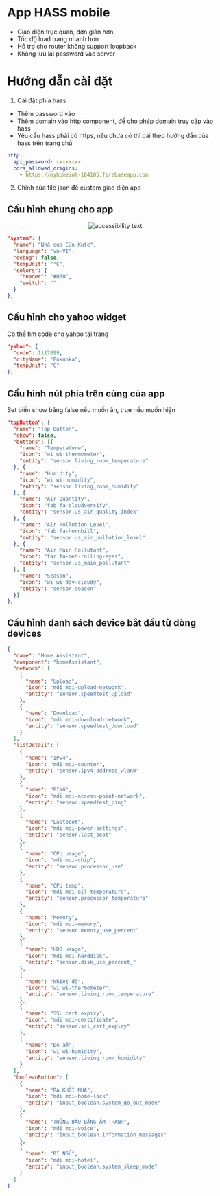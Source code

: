 # App HASS mobile

- Giao diện trực quan, đơn giản hơn.
- Tốc độ load trang nhanh hơn
- Hỗ trợ cho router không support loopback
- Không lưu lại password vào server

# Hướng dẫn cài đặt

1. Cài đặt phía hass

- Thêm password vào
- Thêm domain vào http component, để cho phép domain truy cập vào hass
- Yêu cầu hass phải có https, nếu chưa có thì cài theo hướng dẫn của hass trên trang chủ

```yaml
http:
  api_password: xxxxxxxx
  cors_allowed_origins:
    - https://myhomeiot-184105.firebaseapp.com
```

2. Chỉnh sửa file json để custom giao diện app

## Cấu hình chung cho app

<p align="center">
  <img src="https://cdn.realtor.ca/listing/TS636668615669600000/reb93/highres/9/1117099_2.jpg"  alt="accessibility text">
</p>

```json
"system": {
  "name": "Nhà của Cún Kute",
  "language": "vn-VI",
  "debug": false,
  "tempUnit": "°C",
  "colors": {
    "header": "#000",
    "switch": ""
  }
},
```

## Cấu hình cho yahoo widget

Có thể tìm code cho yahoo tại trang

```json
"yahoo": {
  "code": 1117099,
  "cityName": "Fukuoka",
  "tempUnit": "C"
},
```

## Cấu hình nút phía trên cùng của app

Set biến show bằng false nếu muốn ẩn, true nếu muốn hiện

```json
"topButton": {
  "name": "Top Button",
  "show": false,
  "buttons": [{
    "name": "Temperature",
    "icon": "wi wi-thermometer",
    "entity": "sensor.living_room_temperature"
  }, {
    "name": "Humidity",
    "icon": "wi wi-humidity",
    "entity": "sensor.living_room_humidity"
  }, {
    "name": "Air Quantity",
    "icon": "fab fa-cloudversify",
    "entity": "sensor.us_air_quality_index"
  }, {
    "name": "Air Pollution Level",
    "icon": "fab fa-hornbill",
    "entity": "sensor.us_air_pollution_level"
  }, {
    "name": "Air Main Pollutant",
    "icon": "far fa-meh-rolling-eyes",
    "entity": "sensor.us_main_pollutant"
  }, {
    "name": "Season",
    "icon": "wi wi-day-cloudy",
    "entity": "sensor.season"
  }]
},
```

## Cấu hình danh sách device bắt đầu từ dòng devices

```json
{
  "name": "Home Assistant",
  "component": "homeAssistant",
  "network": [
    {
      "name": "Upload",
      "icon": "mdi mdi-upload-network",
      "entity": "sensor.speedtest_upload"
    },
    {
      "name": "Download",
      "icon": "mdi mdi-download-network",
      "entity": "sensor.speedtest_download"
    }
  ],
  "listDetail": [
    {
      "name": "IPv4",
      "icon": "mdi mdi-counter",
      "entity": "sensor.ipv4_address_wlan0"
    },
    {
      "name": "PING",
      "icon": "mdi mdi-access-point-network",
      "entity": "sensor.speedtest_ping"
    },
    {
      "name": "Lastboot",
      "icon": "mdi mdi-power-settings",
      "entity": "sensor.last_boot"
    },
    {
      "name": "CPU usage",
      "icon": "mdi mdi-chip",
      "entity": "sensor.processor_use"
    },
    {
      "name": "CPU temp",
      "icon": "mdi mdi-oil-temperature",
      "entity": "sensor.processor_temperature"
    },
    {
      "name": "Memory",
      "icon": "mdi mdi-memory",
      "entity": "sensor.memory_use_percent"
    },
    {
      "name": "HDD usage",
      "icon": "mdi mdi-harddisk",
      "entity": "sensor.disk_use_percent_"
    },
    {
      "name": "Nhiệt độ",
      "icon": "wi wi-thermometer",
      "entity": "sensor.living_room_temperature"
    },
    {
      "name": "SSL cert expiry",
      "icon": "mdi mdi-certificate",
      "entity": "sensor.ssl_cert_expiry"
    },
    {
      "name": "Độ ẩm",
      "icon": "wi wi-humidity",
      "entity": "sensor.living_room_humidity"
    }
  ],
  "booleanButton": [
    {
      "name": "RA KHỎI NHÀ",
      "icon": "mdi mdi-home-lock",
      "entity": "input_boolean.system_go_out_mode"
    },
    {
      "name": "THÔNG BÁO BẰNG ÂM THANH",
      "icon": "mdi mdi-voice",
      "entity": "input_boolean.information_messages"
    },
    {
      "name": "ĐI NGỦ",
      "icon": "mdi mdi-hotel",
      "entity": "input_boolean.system_sleep_mode"
    }
  ]
}
```
